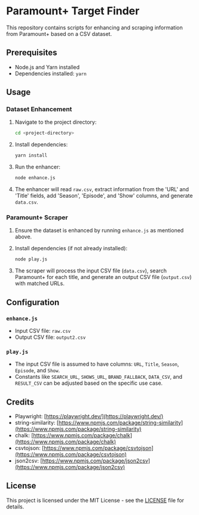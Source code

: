 # Paramount+ Target Finder

This repository contains scripts for enhancing and scraping information from Paramount+ based on a CSV dataset.

## Prerequisites

- Node.js and Yarn installed
- Dependencies installed: `yarn`

## Usage

### Dataset Enhancement

1. Navigate to the project directory:

    ```bash
    cd <project-directory>
    ```

2. Install dependencies:

    ```bash
    yarn install
    ```

3. Run the enhancer:

    ```bash
    node enhance.js
    ```

4. The enhancer will read `raw.csv`, extract information from the 'URL' and 'Title' fields, add 'Season', 'Episode', and 'Show' columns, and generate `data.csv`.

### Paramount+ Scraper

1. Ensure the dataset is enhanced by running `enhance.js` as mentioned above.

2. Install dependencies (if not already installed):

    ```bash
    node play.js
    ```

3. The scraper will process the input CSV file (`data.csv`), search Paramount+ for each title, and generate an output CSV file (`output.csv`) with matched URLs.

## Configuration

### `enhance.js`

- Input CSV file: `raw.csv`
- Output CSV file: `output2.csv`

### `play.js`

- The input CSV file is assumed to have columns: `URL`, `Title`, `Season`, `Episode`, and `Show`.
- Constants like `SEARCH_URL`, `SHOWS_URL`, `BRAND_FALLBACK`, `DATA_CSV`, and `RESULT_CSV` can be adjusted based on the specific use case.

## Credits

- Playwright: [https://playwright.dev/](https://playwright.dev/)
- string-similarity: [https://www.npmjs.com/package/string-similarity](https://www.npmjs.com/package/string-similarity)
- chalk: [https://www.npmjs.com/package/chalk](https://www.npmjs.com/package/chalk)
- csvtojson: [https://www.npmjs.com/package/csvtojson](https://www.npmjs.com/package/csvtojson)
- json2csv: [https://www.npmjs.com/package/json2csv](https://www.npmjs.com/package/json2csv)

## License

This project is licensed under the MIT License - see the [LICENSE](LICENSE) file for details.
